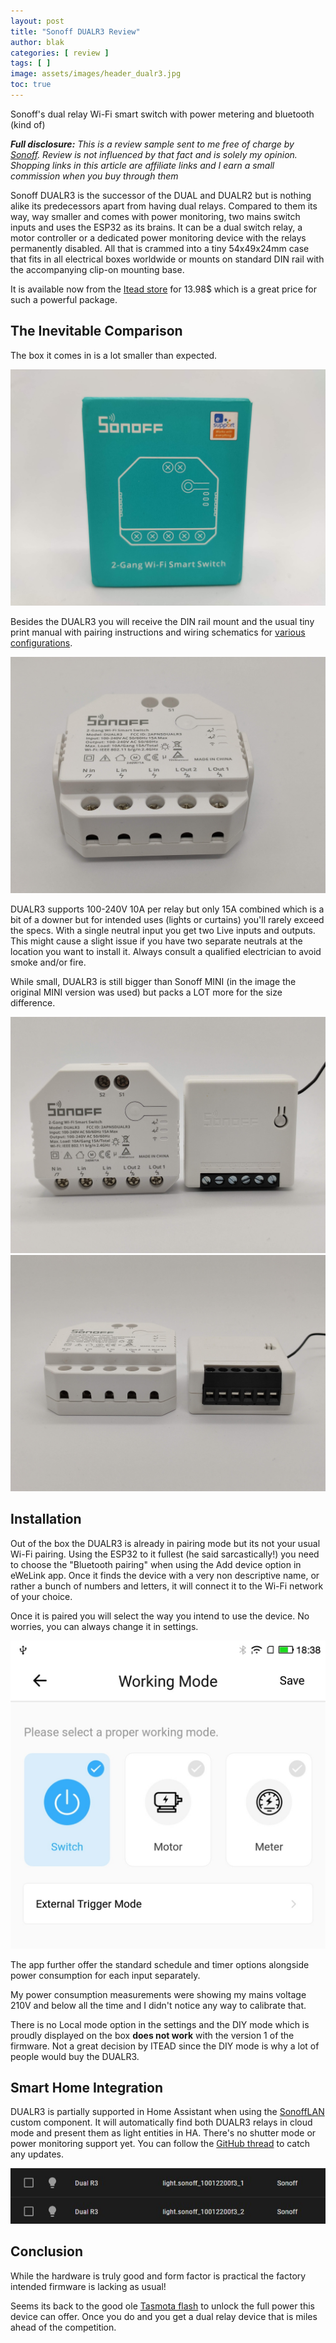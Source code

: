 ```yaml
---
layout: post
title: "Sonoff DUALR3 Review"
author: blak
categories: [ review ]
tags: [ ]
image: assets/images/header_dualr3.jpg
toc: true
---
```


Sonoff's dual relay Wi-Fi smart switch with power metering and bluetooth (kind of)

_**Full disclosure:** This is a review sample sent to me free of charge by [Sonoff](https://www.anrdoezrs.net/links/100155210/type/dlg/https://www.itead.cc/). Review is not influenced by that fact and is solely my opinion. Shopping links in this article are affiliate links and I earn a small commission when you buy through them_

Sonoff DUALR3 is the successor of the DUAL and DUALR2 but is nothing alike its predecessors apart from having dual relays. Compared to them its way, way smaller and comes with power monitoring, two mains switch inputs and uses the ESP32 as its brains. It can be a dual switch relay, a motor controller or a dedicated power monitoring device with the relays permanently disabled. All that is crammed into a tiny 54x49x24mm case that fits in all electrical boxes worldwide or mounts on standard DIN rail with the accompanying clip-on mounting base.

It is available now from the [Itead store](https://www.anrdoezrs.net/links/100155213/type/dlg/https://www.itead.cc/sonoff-dualr3.html) for 13.98$ which is a great price for such a powerful package. 

## The Inevitable Comparison

The box it comes in is a lot smaller than expected. 

![Packaging](/assets/images/dualr3/package.jpg)

Besides the DUALR3 you will receive the DIN rail mount and the usual tiny print manual with pairing instructions and wiring schematics for [various configurations](https://sonoff.tech/product/wifi-diy-smart-switches/dualr3).

![Device image](/assets/images/dualr3/inputs.jpg)

DUALR3 supports 100-240V 10A per relay but only 15A combined which is a bit of a downer but for intended uses (lights or curtains) you'll rarely exceed the specs. With a single neutral input you get two Live inputs and outputs. This might cause a slight issue if you have two separate neutrals at the location you want to install it. Always consult a qualified electrician to avoid smoke and/or fire.

While small, DUALR3 is still bigger than Sonoff MINI (in the image the original MINI version was used) but packs a LOT more for the size difference. 

![Comparison](/assets/images/dualr3/comparison.jpg)
![Comparison too](/assets/images/dualr3/comparison2.jpg)

## Installation

Out of the box the DUALR3 is already in pairing mode but its not your usual Wi-Fi pairing. Using the ESP32 to it fullest (he said sarcastically!) you need to choose the "Bluetooth pairing" when using the Add device option in eWeLink app. Once it finds the device with a very non descriptive name, or rather a bunch of numbers and letters, it will connect it to the Wi-Fi network of your choice.

Once it is paired you will select the way you intend to use the device. No worries, you can always change it in settings.

![App Selection](/assets/images/dualr3/app.jpg)

The app further offer the standard schedule and timer options alongside power consumption for each input separately. 

My power consumption measurements were showing my mains voltage 210V and below all the time and I didn't notice any way to calibrate that.

There is no Local mode option in the settings and the DIY mode which is proudly displayed on the box **does not work** with the version 1 of the firmware. Not a great decision by ITEAD since the DIY mode is why a lot of people would buy the DUALR3.

## Smart Home Integration

DUALR3 is partially supported in Home Assistant when using the [SonoffLAN](https://github.com/AlexxIT/SonoffLAN) custom component. It will automatically find both DUALR3 relays in cloud mode and present them as light entities in HA. There's no shutter mode or power monitoring support yet. You can follow the [GitHub thread](https://github.com/AlexxIT/SonoffLAN/issues/399) to catch any updates.

![HA Integration](/assets/images/dualr3/ha.jpg)

## Conclusion

While the hardware is truly good and form factor is practical the factory intended firmware is lacking as usual! 

Seems its back to the good ole [Tasmota flash](https://templates.blakadder.com/sonoff_DUALR3.html) to unlock the full power this device can offer. Once you do and you get a dual relay device that is miles ahead of the competition.


